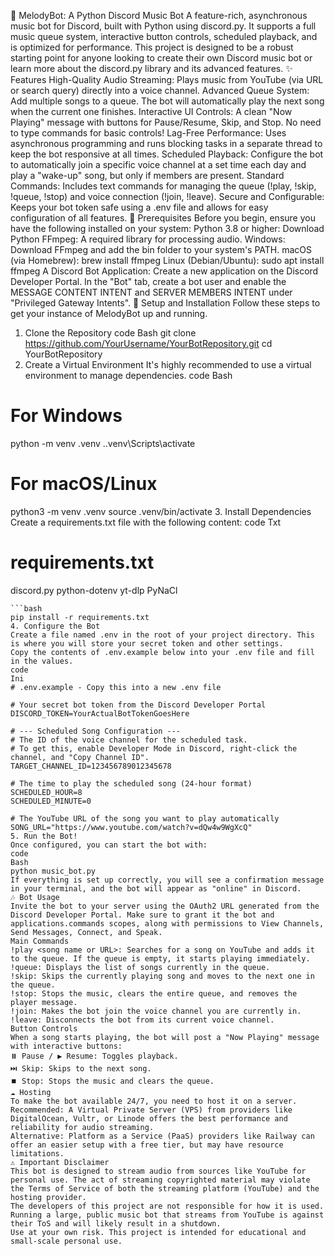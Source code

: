 🎵 MelodyBot: A Python Discord Music Bot
A feature-rich, asynchronous music bot for Discord, built with Python using discord.py. It supports a full music queue system, interactive button controls, scheduled playback, and is optimized for performance.
This project is designed to be a robust starting point for anyone looking to create their own Discord music bot or learn more about the discord.py library and its advanced features.
✨ Features
High-Quality Audio Streaming: Plays music from YouTube (via URL or search query) directly into a voice channel.
Advanced Queue System: Add multiple songs to a queue. The bot will automatically play the next song when the current one finishes.
Interactive UI Controls: A clean "Now Playing" message with buttons for Pause/Resume, Skip, and Stop. No need to type commands for basic controls!
Lag-Free Performance: Uses asynchronous programming and runs blocking tasks in a separate thread to keep the bot responsive at all times.
Scheduled Playback: Configure the bot to automatically join a specific voice channel at a set time each day and play a "wake-up" song, but only if members are present.
Standard Commands: Includes text commands for managing the queue (!play, !skip, !queue, !stop) and voice connection (!join, !leave).
Secure and Configurable: Keeps your bot token safe using a .env file and allows for easy configuration of all features.
🔧 Prerequisites
Before you begin, ensure you have the following installed on your system:
Python 3.8 or higher: Download Python
FFmpeg: A required library for processing audio.
Windows: Download FFmpeg and add the bin folder to your system's PATH.
macOS (via Homebrew): brew install ffmpeg
Linux (Debian/Ubuntu): sudo apt install ffmpeg
A Discord Bot Application:
Create a new application on the Discord Developer Portal.
In the "Bot" tab, create a bot user and enable the MESSAGE CONTENT INTENT and SERVER MEMBERS INTENT under "Privileged Gateway Intents".
🚀 Setup and Installation
Follow these steps to get your instance of MelodyBot up and running.
1. Clone the Repository
code
Bash
git clone https://github.com/YourUsername/YourBotRepository.git
cd YourBotRepository
2. Create a Virtual Environment
It's highly recommended to use a virtual environment to manage dependencies.
code
Bash
# For Windows
python -m venv .venv
.\.venv\Scripts\activate

# For macOS/Linux
python3 -m venv .venv
source .venv/bin/activate
3. Install Dependencies
Create a requirements.txt file with the following content:
code
Txt
# requirements.txt
discord.py
python-dotenv
yt-dlp
PyNaCl
```Then, install the packages using pip:
```bash
pip install -r requirements.txt
4. Configure the Bot
Create a file named .env in the root of your project directory. This is where you will store your secret token and other settings.
Copy the contents of .env.example below into your .env file and fill in the values.
code
Ini
# .env.example - Copy this into a new .env file

# Your secret bot token from the Discord Developer Portal
DISCORD_TOKEN=YourActualBotTokenGoesHere

# --- Scheduled Song Configuration ---
# The ID of the voice channel for the scheduled task.
# To get this, enable Developer Mode in Discord, right-click the channel, and "Copy Channel ID".
TARGET_CHANNEL_ID=123456789012345678

# The time to play the scheduled song (24-hour format)
SCHEDULED_HOUR=8
SCHEDULED_MINUTE=0

# The YouTube URL of the song you want to play automatically
SONG_URL="https://www.youtube.com/watch?v=dQw4w9WgXcQ"
5. Run the Bot!
Once configured, you can start the bot with:
code
Bash
python music_bot.py
If everything is set up correctly, you will see a confirmation message in your terminal, and the bot will appear as "online" in Discord.
🎶 Bot Usage
Invite the bot to your server using the OAuth2 URL generated from the Discord Developer Portal. Make sure to grant it the bot and applications.commands scopes, along with permissions to View Channels, Send Messages, Connect, and Speak.
Main Commands
!play <song name or URL>: Searches for a song on YouTube and adds it to the queue. If the queue is empty, it starts playing immediately.
!queue: Displays the list of songs currently in the queue.
!skip: Skips the currently playing song and moves to the next one in the queue.
!stop: Stops the music, clears the entire queue, and removes the player message.
!join: Makes the bot join the voice channel you are currently in.
!leave: Disconnects the bot from its current voice channel.
Button Controls
When a song starts playing, the bot will post a "Now Playing" message with interactive buttons:
⏸️ Pause / ▶️ Resume: Toggles playback.
⏭️ Skip: Skips to the next song.
⏹️ Stop: Stops the music and clears the queue.
☁️ Hosting
To make the bot available 24/7, you need to host it on a server.
Recommended: A Virtual Private Server (VPS) from providers like DigitalOcean, Vultr, or Linode offers the best performance and reliability for audio streaming.
Alternative: Platform as a Service (PaaS) providers like Railway can offer an easier setup with a free tier, but may have resource limitations.
⚠️ Important Disclaimer
This bot is designed to stream audio from sources like YouTube for personal use. The act of streaming copyrighted material may violate the Terms of Service of both the streaming platform (YouTube) and the hosting provider.
The developers of this project are not responsible for how it is used.
Running a large, public music bot that streams from YouTube is against their ToS and will likely result in a shutdown.
Use at your own risk. This project is intended for educational and small-scale personal use.
